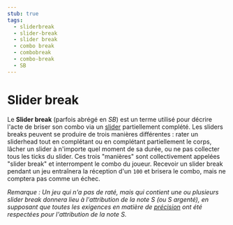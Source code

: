 ```yaml
---
stub: true
tags:
  - sliderbreak
  - slider-break
  - slider break
  - combo break
  - combobreak
  - combo-break
  - SB
---
```


# Slider break

Le **Slider break** (parfois abrégé en *SB*) est un terme utilisé pour décrire l'acte de briser son combo via un [slider](/wiki/Hit_object/Slider) partiellement complété. Les sliders breaks peuvent se produire de trois manières différentes : rater un sliderhead tout en complétant ou en complétant partiellement le corps, lâcher un slider à n'importe quel moment de sa durée, ou ne pas collecter tous les ticks du slider. Ces trois "manières" sont collectivement appelées "slider break" et interrompent le combo du joueur. Recevoir un slider break pendant un jeu entraînera la réception d'un `100` et brisera le combo, mais ne comptera pas comme un échec.

*Remarque : Un jeu qui n'a pas de raté, mais qui contient une ou plusieurs slider break donnera lieu à l'attribution de la note S (ou S argenté), en supposant que toutes les exigences en matière de [précision](/wiki/Gameplay/Accuracy) ont été respectées pour l'attribution de la note S.*
